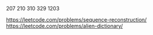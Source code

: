 207 210 310 329 1203 

https://leetcode.com/problems/sequence-reconstruction/
https://leetcode.com/problems/alien-dictionary/
